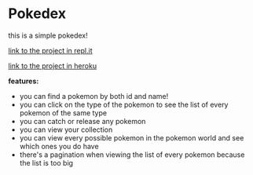 <h1>Pokedex</h1>

this is a simple pokedex!

[link to the project in repl.it](https://pokedex.yairderry.repl.co/)

[link to the project in heroku](https://pokedex-react-project.herokuapp.com/)

**features:**

- you can find a pokemon by both id and name!
- you can click on the type of the pokemon to see the list of every pokemon of the same type
- you can catch or release any pokemon
- you can view your collection
- you can view every possible pokemon in the pokemon world and see which ones you do have
- there's a pagination when viewing the list of every pokemon because the list is too big
